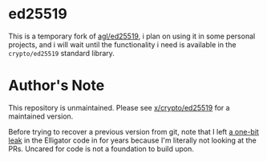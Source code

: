 # ed25519

This is a temporary fork of [agl/ed25519](https://github.com/agl/ed25519), i plan on using it in some personal projects, and i will wait until the functionality i need is available in the `crypto/ed25519` standard library.

# Author's Note
This repository is unmaintained. Please see [x/crypto/ed25519](https://godoc.org/golang.org/x/crypto/ed25519) for a maintained version.

Before trying to recover a previous version from git, note that I left [a one-bit leak](https://github.com/agl/ed25519/issues/27) in the Elligator code in for years because I'm literally not looking at the PRs. Uncared for code is not a foundation to build upon.
